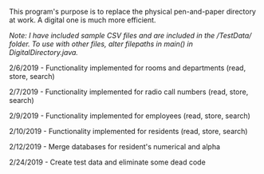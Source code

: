 This program's purpose is to replace the physical pen-and-paper directory at work. A digital one is much more efficient. 

*Note: I have included sample CSV files and are included in the /TestData/ folder. To use with other files, alter filepaths in main() in DigitalDirectory.java.* 

2/6/2019 - Functionality implemented for rooms and departments (read, store, search) 

2/7/2019 - Functionality implemented for radio call numbers (read, store, search)

2/9/2019 - Functionality implemented for employees (read, store, search)

2/10/2019 - Functionality implemented for residents (read, store, search)

2/12/2019 - Merge databases for resident's numerical and alpha

2/24/2019 - Create test data and eliminate some dead code
